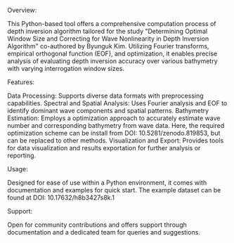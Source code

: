 Overview:

This Python-based tool offers a comprehensive computation process of depth inversion algorithm tailored for the study "Determining Optimal Window Size and Correcting for Wave Nonlinearity in Depth Inversion Algorithm" co-authored by Byunguk Kim. Utilizing Fourier transforms, empirical orthogonal function (EOF), and optimization, it enables precise analysis of evaluating depth inversion accuracy over various bathymetry with varying interrogation window sizes.

Features:

Data Processing: Supports diverse data formats with preprocessing capabilities.
Spectral and Spatial Analysis: Uses Fourier analysis and EOF to identify dominant wave components and spatial patterns.
Bathymetry Estimation: Employs a optimization approach to accurately estimate wave number and corresponding bathymetry from wave data. Here, the required optimization scheme can be install from DOI: 10.5281/zenodo.819853, but can be replaced to other methods.
Visualization and Export: Provides tools for data visualization and results exportation for further analysis or reporting.

Usage:

Designed for ease of use within a Python environment, it comes with documentation and examples for quick start. The example dataset can be found at DOI: 10.17632/h8b3427s8k.1

Support:

Open for community contributions and offers support through documentation and a dedicated team for queries and suggestions.
